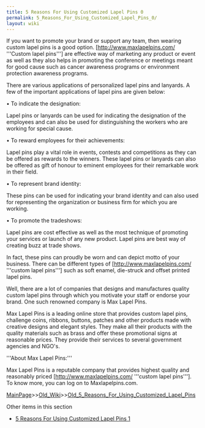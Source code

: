 ```yaml
---
title: 5 Reasons For Using Customized Lapel Pins 0
permalink: 5_Reasons_For_Using_Customized_Lapel_Pins_0/
layout: wiki
---
```

If you want to promote your brand or support any team, then wearing custom lapel pins is a good option. [http://www.maxlapelpins.com/ '''Custom lapel pins'''] are effective way of marketing any product or event as well as they also helps in promoting the conference or meetings meant for good cause such as cancer awareness programs or environment protection awareness programs.

There are various applications of personalized lapel pins and lanyards. A few of the important applications of lapel pins are given below:

• To indicate the designation:

Lapel pins or lanyards can be used for indicating the designation of the employees and can also be used for distinguishing the workers who are working for special cause.

• To reward employees for their achievements:

Lapel pins play a vital role in events, contests and competitions as they can be offered as rewards to the winners. These lapel pins or lanyards can also be offered as gift of honour to eminent employees for their remarkable work in their field.

• To represent brand identity:

These pins can be used for indicating your brand identity and can also used for representing the organization or business firm for which you are working.

• To promote the tradeshows:

Lapel pins are cost effective as well as the most technique of promoting your services or launch of any new product. Lapel pins are best way of creating buzz at trade shows.

In fact, these pins can proudly be worn and can depict motto of your business. There can be different types of [http://www.maxlapelpins.com/ '''custom lapel pins'''] such as soft enamel, die-struck and offset printed lapel pins.

Well, there are a lot of companies that designs and manufactures quality custom lapel pins through which you motivate your staff or endorse your brand. One such renowned company is Max Lapel Pins.

Max Lapel Pins is a leading online store that provides custom lapel pins, challenge coins, ribbons, buttons, patches and other products made with creative designs and elegant styles. They make all their products with the quality materials such as brass and offer these promotional signs at reasonable prices. They provide their services to several government agencies and NGO's.

'''About Max Lapel Pins:'''

Max Lapel Pins is a reputable company that provides highest quality and reasonably priced [http://www.maxlapelpins.com/ '''custom lapel pins''']. To know more, you can log on to Maxlapelpins.com.

[MainPage](/keeperrl_wiki/ "wikilink")>>[Old_Wiki](/keeperrl_wiki/Old_Wiki "wikilink")>>[Old_5_Reasons_For_Using_Customized_Lapel_Pins](/keeperrl_wiki/Old_5_Reasons_For_Using_Customized_Lapel_Pins "wikilink")

Other items in this section
-    [5 Reasons For Using Customized Lapel Pins 1](/keeperrl_wiki/5_Reasons_For_Using_Customized_Lapel_Pins_1 "wikilink")
